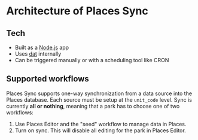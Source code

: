 # Architecture of Places Sync

## Tech

- Built as a [Node.js](https://nodejs.org/en/) app
- Uses [dat](https://github.com/maxogden/dat) internally
- Can be triggered manually or with a scheduling tool like CRON

## Supported workflows

Places Sync supports one-way synchronization from a data source into the Places database. Each source must be setup at the `unit_code` level. Sync is currently **all or nothing**, meaning that a park has to choose one of two workflows:

1. Use Places Editor and the "seed" workflow to manage data in Places.
2. Turn on sync. This will disable all editing for the park in Places Editor.
